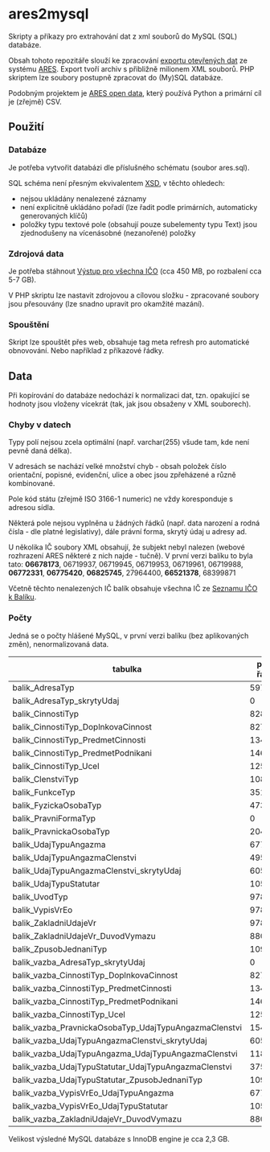 # ares2mysql
Skripty a příkazy pro extrahování dat z xml souborů do MySQL (SQL) databáze.

Obsah tohoto repozitáře slouží ke zpracování [exportu otevřených dat](http://wwwinfo.mfcr.cz/ares/ares_opendata.html.cz) ze systému [ARES](http://wwwinfo.mfcr.cz/ares/).
Export tvoří archiv s přibližně milionem XML souborů. PHP skriptem lze soubory postupně zpracovat do (My)SQL databáze.

Podobným projektem je [ARES open data](https://github.com/kokes/ares_opendata), který používá Python a primární cíl je (zřejmě) CSV.

## Použití

### Databáze

Je potřeba vytvořit databázi dle příslušného schématu (soubor ares.sql).

SQL schéma není přesným ekvivalentem [XSD](http://wwwinfo.mfcr.cz/ares/xml_doc/schemas/ares/ares_answer_vreo/v_1.0.0/ares_answer_vreo.xsd), v těchto ohledech:

- nejsou ukládány nenalezené záznamy
- není explicitně ukládáno pořadí (lze řadit podle primárních, automaticky generovaných klíčů)
- položky typu textové pole (obsahují pouze subelementy typu Text) jsou zjednodušeny na vícenásobné (nezanořené) položky

### Zdrojová data

Je potřeba stáhnout [Výstup pro všechna IČO](http://wwwinfo.mfcr.cz/ares/ares_vreo_all.tar.gz) (cca 450 MB, po rozbalení cca 5-7 GB).

V PHP skriptu lze nastavit zdrojovou a cílovou složku - zpracované soubory jsou přesouvány (lze snadno upravit pro okamžité mazání).

### Spouštění

Skript lze spouštět přes web, obsahuje tag meta refresh pro automatické obnovování. Nebo například z příkazové řádky.

## Data

Při kopírování do databáze nedochází k normalizaci dat, tzn. opakující se hodnoty jsou vloženy vícekrát (tak, jak jsou obsaženy v XML souborech).

### Chyby v datech

Typy polí nejsou zcela optimální (např. varchar(255) všude tam, kde není pevně daná délka).

V adresách se nachází velké množství chyb - obsah položek číslo orientační, popisné, evidenční, ulice a obec jsou zpřeházené a různě kombinované.

Pole kód státu (zřejmě ISO 3166-1 numeric) ne vždy koresponduje s adresou sídla.

Některá pole nejsou vyplněna u žádných řádků (např. data narození a rodná čísla - dle platné legislativy),
dále právní forma, skrytý údaj u adresy ad.

U několika IČ soubory XML obsahují, že subjekt nebyl nalezen (webové rozhrazení ARES některé z nich najde - tučně).
V první verzi balíku to byla tato: **06678173**, 06719937, 06719945, 06719953, 06719961, 06719988, **06772331**, **06775420**, **06825745**, 27964400, **66521378**, 68399871

Včetně těchto nenalezených IČ balík obsahuje všechna IČ ze [Seznamu IČO k Balíku](http://wwwinfo.mfcr.cz/ares/ares_seznamIC_VR_balik.csv.7z).

### Počty
Jedná se o počty hlášené MySQL, v první verzi balíku (bez aplikovaných změn), nenormalizovaná data.

| tabulka                                               | počet řádků     |
| ----------------------------------------------------- | --------------- |
| balik_AdresaTyp                                       |         5978488 |
| balik_AdresaTyp_skrytyUdaj                            |               0 |
| balik_CinnostiTyp                                     |          828846 |
| balik_CinnostiTyp_DoplnkovaCinnost                    |            8273 |
| balik_CinnostiTyp_PredmetCinnosti                     |          134580 |
| balik_CinnostiTyp_PredmetPodnikani                    |         1463827 |
| balik_CinnostiTyp_Ucel                                |          125674 |
| balik_ClenstviTyp                                     |         1088815 |
| balik_FunkceTyp                                       |         3511327 |
| balik_FyzickaOsobaTyp                                 |         4731766 |
| balik_PravniFormaTyp                                  |               0 |
| balik_PravnickaOsobaTyp                               |          204126 |
| balik_UdajTypuAngazma                                 |          677833 |
| balik_UdajTypuAngazmaClenstvi                         |         4952734 |
| balik_UdajTypuAngazmaClenstvi_skrytyUdaj              |            6051 |
| balik_UdajTypuStatutar                                |         1059696 |
| balik_UvodTyp                                         |          978641 |
| balik_VypisVrEo                                       |          978641 |
| balik_ZakladniUdajeVr                                 |          978641 |
| balik_ZakladniUdajeVr_DuvodVymazu                     |           88074 |
| balik_ZpusobJednaniTyp                                |         1093413 |
| balik_vazba_AdresaTyp_skrytyUdaj                      |               0 |
| balik_vazba_CinnostiTyp_DoplnkovaCinnost              |            8273 |
| balik_vazba_CinnostiTyp_PredmetCinnosti               |          134580 |
| balik_vazba_CinnostiTyp_PredmetPodnikani              |         1463827 |
| balik_vazba_CinnostiTyp_Ucel                          |          125674 |
| balik_vazba_PravnickaOsobaTyp_UdajTypuAngazmaClenstvi |           15447 |
| balik_vazba_UdajTypuAngazmaClenstvi_skrytyUdaj        |            6051 |
| balik_vazba_UdajTypuAngazma_UdajTypuAngazmaClenstvi   |         1187106 |
| balik_vazba_UdajTypuStatutar_UdajTypuAngazmaClenstvi  |         3750181 |
| balik_vazba_UdajTypuStatutar_ZpusobJednaniTyp         |         1093413 |
| balik_vazba_VypisVrEo_UdajTypuAngazma                 |          677833 |
| balik_vazba_VypisVrEo_UdajTypuStatutar                |         1059696 |
| balik_vazba_ZakladniUdajeVr_DuvodVymazu               |           88074 |

Velikost výsledné MySQL databáze s InnoDB engine je cca 2,3 GB.
